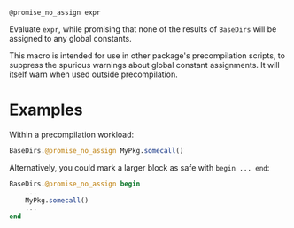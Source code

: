 ```
@promise_no_assign expr
```

Evaluate `expr`, while promising that none of the results of `BaseDirs` will be assigned to any global constants.

This macro is intended for use in other package's precompilation scripts, to suppress the spurious warnings about global constant assignments. It will itself warn when used outside precompilation.

# Examples

Within a precompilation workload:

```julia
BaseDirs.@promise_no_assign MyPkg.somecall()
```

Alternatively, you could mark a larger block as safe with `begin ... end`:

```julia
BaseDirs.@promise_no_assign begin
    ...
    MyPkg.somecall()
    ...
end
```
